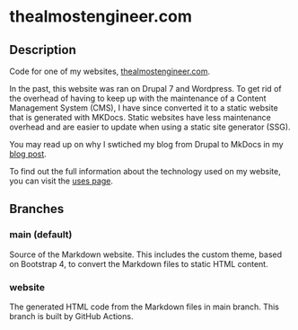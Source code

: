 # thealmostengineer.com

## Description

Code for one of my websites, [thealmostengineer.com](https://thealmostengineer.com).

In the past, this website was ran on Drupal 7 and Wordpress. To get rid of the overhead of
having to keep up with the maintenance of a Content Management System (CMS), 
I have since converted it to a static website that is generated with MKDocs. Static websites have less 
maintenance overhead and are easier to update when using a static site generator (SSG).

You may read up on why I swtiched my blog from Drupal to MkDocs in my
[blog post](https://thealmostengineer.com/blog/2019.12.21-switched-blog-from-drupal-to-mkdocs/).

To find out the full information about the technology used on my website, you can visit the
[uses page](https://thealmostengineer.com/uses).

## Branches

### main (default)

Source of the Markdown website. This includes the custom theme, based on Bootstrap 4, to convert the 
Markdown files to static HTML content.

### website

The generated HTML code from the Markdown files in main branch. This branch is built by GitHub Actions.

